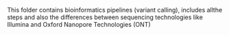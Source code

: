This folder contains bioinformatics pipelines (variant calling), includes allthe steps and also the differences between sequencing technologies like Illumina and Oxford Nanopore Technologies (ONT)
